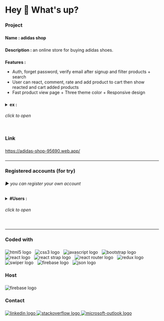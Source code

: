 <h1 align="left">Hey 👋 What's up?</h1>

###

<h3 align="left">Project</h3>

###

<h4 align="left">Name : adidas shop</h4>

###

<p align="left"><b>Description : </b> an online store for buying adidas shoes.</p>

###

<p align="left"><b>Features : </b>
  <ul>
    <li>Auth, forget password, verify email after signup and filter products + search</li>
    <li>User can react, comment, rate and add product to cart then show reacted and cart added products</li>
    <li>Fast product view page + Three theme color + Responsive design</li>
  </ul>
</p>

###

<details>
<summary>
<b align="left">ex : </b><h6>click to open</h6>
</summary>

<img src="./ex/1.PNG" width="400px">
<img src="./ex/2.PNG" width="400px"><br>
<img src="./ex/3.PNG" width="400px">
<img src="./ex/4.PNG" width="400px"><br>
<img src="./ex/5.PNG" width="400px">
<img src="./ex/6.PNG" width="400px"><br>
<img src="./ex/7.PNG" width="400px">
<img src="./ex/8.PNG" width="400px"><br>
<img src="./ex/9.PNG" width="265px">
<img src="./ex/10.PNG" width="265px">
<img src="./ex/11.PNG" width="265px"><br>
<img src="./ex/12.PNG" width="800px"><br>
<img src="./ex/13.PNG" width="400px">
<img src="./ex/14.PNG" width="400px"><br>
<img src="./ex/15.PNG" width="400px">
<img src="./ex/16.PNG" width="400px"><br>

</details>

###

<h3 align="left">Link</h3>

###

<a href="https://adidas-shop-95690.web.app/">https://adidas-shop-95690.web.app/</a>

###

<hr/>

###

<h3 align="left">Registered accounts (for try)</h3>

###

<h6 align="left">▶ you can register your own account</h6>

###
<p align="left">
<details>
<summary><b>#Users : </b><h6>click to open</h6></Summary>
<br>johndoe123@gmail.com<br>assassD1<br><br>randomuser456@outlook.com<br>123456Random<br><br>demoaccount123@gmail.net<br>assassD1<br><br>alexsmith999@outlook.com<br>assassD1<br><br>fakeuseralpha@xmail.net<br>Emily 1234<br><br>randommail789@yahoo.com<br>assassD1<br><br>accountfake123@gmail.net<br>assassD1<br><br>al1e5x5s999@outlook.com<br>assassD1<br><br>userfakealpha@xmail.net<br>Emily 1234<br><br>mailrandom789@yahoo.com<br>assassD1
</details>
</p>

###

<hr/>

###

<h3 align="left">Coded with</h3>

###

<div align="left">
  <img src="https://cdn.jsdelivr.net/gh/devicons/devicon/icons/html5/html5-plain-wordmark.svg" height="60" alt="html5 logo"  />
  <img width="5" />
  <img src="https://cdn.jsdelivr.net/gh/devicons/devicon/icons/css3/css3-plain-wordmark.svg" height="60" alt="css3 logo"  />
  <img width="5" />
  <img src="https://cdn.simpleicons.org/javascript/F7DF1E" height="60" alt="javascript logo"  />
  <img width="5" />
  <img src="https://cdn.jsdelivr.net/gh/devicons/devicon/icons/bootstrap/bootstrap-original.svg" height="60" alt="bootstrap logo"  />
  <img width="5" />
  <img src="https://cdn.jsdelivr.net/gh/devicons/devicon/icons/react/react-original-wordmark.svg" height="60" alt="react logo"  />
  <img width="5" />
  <img src="https://reactstrap.github.io/logo-white.svg" height="60" alt="react strap logo"  />
  <img width="5" />
  <img src="https://reactrouter.com/favicon-dark.png" height="60" alt="react router logo"  />
  <img width="5" />
  <img src="https://cdn.jsdelivr.net/gh/devicons/devicon/icons/redux/redux-original.svg" height="60" alt="redux logo"  />
  <img width="5" />
  <img src="https://swiperjs.com/images/swiper-logo.svg" height="60" alt="swiper logo"  />
  <img width="5" />
  <img src="https://cdn.simpleicons.org/firebase/FFCA28" height="60" alt="firebase logo"  />
  <img width="5" />
  <img src="https://www.json.org/favicon.png" height="60" alt="json logo"  />
</div>

###

<h3 align="left">Host</h3>

###

<div align="left">
  <img src="https://cdn.simpleicons.org/firebase/FFCA28" height="60" alt="firebase logo"  />
</div>

###

<h3 align="left">Contact</h3>

###

<div align="left">
  <a href="https://www.linkedin.com/in/mohamed-kamal-10465220a/" target="_blank">
    <img src="https://raw.githubusercontent.com/maurodesouza/profile-readme-generator/master/src/assets/icons/social/linkedin/default.svg" width="50" height="30" alt="linkedin logo"  />
  </a>
  <a href="https://stackoverflow.com/users/15161247/mohamed-kamal" target="_blank">
    <img src="https://raw.githubusercontent.com/maurodesouza/profile-readme-generator/master/src/assets/icons/social/stackoverflow/default.svg" width="50" height="30" alt="stackoverflow logo"  />
  </a>
  <a href="mailto:mhmdalshwamy@outlook.com" target="_blank">
    <img src="https://raw.githubusercontent.com/maurodesouza/profile-readme-generator/master/src/assets/icons/social/microsoft-outlook/default.svg" width="50" height="30" alt="microsoft-outlook logo"  />
  </a>
</div>

###
